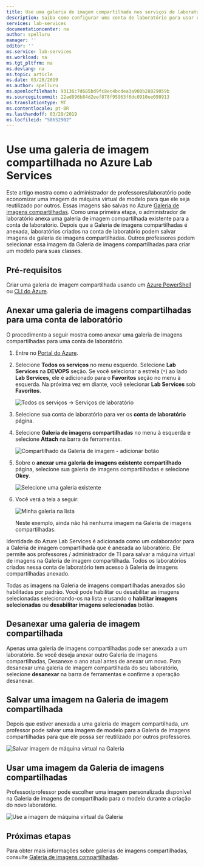 ```yaml
---
title: Use uma galeria de imagem compartilhada nos serviços de laboratório do Azure | Microsoft Docs
description: Saiba como configurar uma conta de laboratório para usar uma galeria de imagens compartilhadas para que um usuário pode compartilhar uma imagem com os outros e outro usuário pode usar a imagem para criar um modelo de VM no laboratório.
services: lab-services
documentationcenter: na
author: spelluru
manager: ''
editor: ''
ms.service: lab-services
ms.workload: na
ms.tgt_pltfrm: na
ms.devlang: na
ms.topic: article
ms.date: 03/28/2019
ms.author: spelluru
ms.openlocfilehash: 93136c7d685bd9fc8ec4bcdea3a900b28029059b
ms.sourcegitcommit: 22ad896b84d2eef878f95963f6dc0910ee098913
ms.translationtype: MT
ms.contentlocale: pt-BR
ms.lasthandoff: 03/29/2019
ms.locfileid: "58652902"
---
```

# <a name="use-a-shared-image-gallery-in-azure-lab-services"></a>Use uma galeria de imagem compartilhada no Azure Lab Services
Este artigo mostra como o administrador de professores/laboratório pode economizar uma imagem de máquina virtual de modelo para que ele seja reutilizado por outros. Essas imagens são salvas no Azure [Galeria de imagens compartilhadas](../../virtual-machines/windows/shared-image-galleries.md). Como uma primeira etapa, o administrador de laboratório anexa uma galeria de imagem compartilhada existente para a conta de laboratório. Depois que a Galeria de imagens compartilhadas é anexada, laboratórios criados na conta de laboratório podem salvar imagens de galeria de imagens compartilhadas. Outros professores podem selecionar essa imagem da Galeria de imagens compartilhadas para criar um modelo para suas classes. 

## <a name="prerequisites"></a>Pré-requisitos
Criar uma galeria de imagem compartilhada usando um [Azure PowerShell](../../virtual-machines/windows/shared-images.md) ou [CLI do Azure](../../virtual-machines/linux/shared-images.md).

## <a name="attach-a-shared-image-gallery-to-a-lab-account"></a>Anexar uma galeria de imagens compartilhadas para uma conta de laboratório
O procedimento a seguir mostra como anexar uma galeria de imagens compartilhadas para uma conta de laboratório. 

1. Entre no [Portal do Azure](https://portal.azure.com).
2. Selecione **Todos os serviços** no menu esquerdo. Selecione **Lab Services** na **DEVOPS** seção. Se você selecionar a estrela (`*`) ao lado **Lab Services**, ele é adicionado para o **Favoritos** seção no menu à esquerda. Na próxima vez em diante, você selecionar **Lab Services** sob **Favoritos**.

    ![Todos os serviços -> Serviços de laboratório](../media/tutorial-setup-lab-account/select-lab-accounts-service.png)
3. Selecione sua conta de laboratório para ver os **conta de laboratório** página. 
4. Selecione **Galeria de imagens compartilhadas** no menu à esquerda e selecione **Attach** na barra de ferramentas. 

    ![Compartilhado da Galeria de imagem - adicionar botão](../media/how-to-use-shared-image-gallery/sig-attach-button.png)
5. Sobre o **anexar uma galeria de imagens existente compartilhado** página, selecione sua galeria de imagens compartilhadas e selecione **Okey**.

    ![Selecione uma galeria existente](../media/how-to-use-shared-image-gallery/select-image-gallery.png)
6. Você verá a tela a seguir: 

    ![Minha galeria na lista](../media/how-to-use-shared-image-gallery/my-gallery-in-list.png)
    
    Neste exemplo, ainda não há nenhuma imagem na Galeria de imagens compartilhadas.

Identidade do Azure Lab Services é adicionada como um colaborador para a Galeria de imagem compartilhada que é anexada ao laboratório. Ele permite aos professores / administrador de TI para salvar a máquina virtual de imagens na Galeria de imagem compartilhada. Todos os laboratórios criados nessa conta de laboratório tem acesso à Galeria de imagens compartilhadas anexado. 

Todas as imagens na Galeria de imagens compartilhadas anexados são habilitadas por padrão. Você pode habilitar ou desabilitar as imagens selecionadas selecionando-os na lista e usando o **habilitar imagens selecionadas** ou **desabilitar imagens selecionadas** botão. 

## <a name="detach-a-shared-image-gallery"></a>Desanexar uma galeria de imagem compartilhada
Apenas uma galeria de imagens compartilhadas pode ser anexada a um laboratório. Se você deseja anexar outro Galeria de imagens compartilhadas, Desanexe o ano atual antes de anexar um novo. Para desanexar uma galeria de imagem compartilhada do seu laboratório, selecione **desanexar** na barra de ferramentas e confirme a operação desanexar. 

## <a name="save-an-image-to-the-shared-image-gallery"></a>Salvar uma imagem na Galeria de imagem compartilhada
Depois que estiver anexada a uma galeria de imagem compartilhada, um professor pode salvar uma imagem de modelo para a Galeria de imagens compartilhadas para que ele possa ser reutilizado por outros professores.

![Salvar imagem de máquina virtual na Galeria](../media/how-to-use-shared-image-gallery/save-virtual-machine.png)

## <a name="use-an-image-from-the-shared-image-gallery"></a>Usar uma imagem da Galeria de imagens compartilhadas
Professor/professor pode escolher uma imagem personalizada disponível na Galeria de imagens de compartilhado para o modelo durante a criação do novo laboratório.

![Use a imagem de máquina virtual da Galeria](../media/how-to-use-shared-image-gallery/use-shared-image.png)

## <a name="next-steps"></a>Próximas etapas
Para obter mais informações sobre galerias de imagens compartilhadas, consulte [Galeria de imagens compartilhadas](../../virtual-machines/windows/shared-image-galleries.md).
